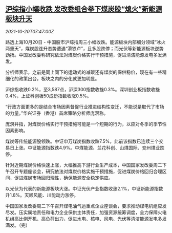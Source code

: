 <!--1634716862000-->
[沪综指小幅收跌 发改委组合拳下煤炭股“熄火”新能源板块升天](https://cn.reuters.com/article/china-stock-close-1020-wedn-idCNKBS2HA0ON)
------

<div><i>2021-10-20T07:47:00Z</i></div><p>路透上海10月20日 - 中国股市沪综指周三小幅收跌。能源板块内部细分领域“冰火两重天”，煤炭股连升态势遭遇“滑铁卢”，且多股跌停；而光伏等新能源板块逆势劲扬。中国发改委称研究依法对煤炭价格实行干预措施，促进清洁能源发电多发满发。</p><p>分析师表示，之前是同上同下的运动式的减碳还有煤炭的保供稳价，现在有一些精细化的政策出台，板块之内的分化就更加明显。</p><p>沪综指收跌0.2%，至3,587点，沪深300指数收挫0.3%。深圳创业板指数收挫0.4%，上证科创板50成份指数收涨0.5%。</p><p>“行政方面更多的是结合市场因素督促行业推进结构性变迁，不能说是取代了市场的力量。”华兴证券（香港）首席策略分析师庞溟称。</p><p>庞溟并指，对煤炭价格实行干预措施可能是一个短期的行为，以应对冬季的季节性因素影响。</p><p>煤炭等传统能源股领跌。中证申万煤炭指数收跌7.5%，此前该指数已连续三个交易日上涨。中证能源指数跌4.9%。中煤能源、兰花科创、山煤国际、兖州煤业跌停。</p><p>针对近期煤炭价格快速上涨，大幅推高下游行业生产成本，中国国家发改委周二下午召开专题座谈会，研究依法对煤炭价格实施干预措施，促进煤炭价格回归合理区间，促进煤炭市场回归理性，确保能源安全稳定供应。</p><p>以光伏为代表的新能源板块大涨。中证光伏产业指数收涨2.1%，中证新能源指数升1.8%。天顺风能、川能动力涨停。</p><p>中国国家发改委周二下午召开煤电油气运重点企业座谈会，要求推动煤电机组应发尽发。压实属地责任和电力企业保供主体责任，加强资源统筹调度，全力保障火电机组高比例开机、高负荷出力，促进水电、核电、风电、光伏等清洁能源发电多发满发。（完）</p>
